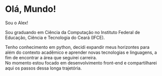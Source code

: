 <h1>Olá, Mundo!</h1>

<p>Sou o Alex!</p>
<p>Sou graduando em Ciência da Computação no Instituto Federal de Educação, Ciência e Tecnologia do Ceará (IFCE).</p>

<p>Tenho conhecimento em python, decidi expandir meus horizontes para além do contexto acadêmico e aprender novas tecnologias e linguagens, a fim de encontrar a área que seguirei carreira. <br> No momento estou focado em desenvolvimento front-end e compartilharei aqui os passos dessa longa trajetória.</p>
